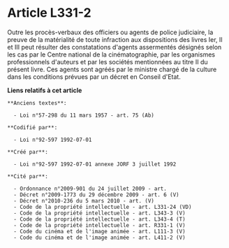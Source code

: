 # Article L331-2

Outre les procès-verbaux des officiers ou agents de police judiciaire, la preuve de la matérialité de toute infraction aux
dispositions des livres Ier, II et III peut résulter des constatations d'agents assermentés désignés selon les cas par le
Centre national de la cinématographie, par les organismes professionnels d'auteurs et par les sociétés mentionnées au titre
II du présent livre. Ces agents sont agréés par le ministre chargé de la culture dans les conditions prévues par un décret en
Conseil d'Etat.

**Liens relatifs à cet article**

	**Anciens textes**:

	  - Loi n°57-298 du 11 mars 1957 - art. 75 (Ab)

	**Codifié par**:

	  - Loi n°92-597 1992-07-01

	**Créé par**:

	  - Loi n°92-597 1992-07-01 annexe JORF 3 juillet 1992

	**Cité par**:

	  - Ordonnance n°2009-901 du 24 juillet 2009 - art.
	  - Décret n°2009-1773 du 29 décembre 2009 - art. 6 (V)
	  - Décret n°2010-236 du 5 mars 2010 - art. (V)
	  - Code de la propriété intellectuelle - art. L331-24 (VD)
	  - Code de la propriété intellectuelle - art. L343-3 (V)
	  - Code de la propriété intellectuelle - art. L343-4 (T)
	  - Code de la propriété intellectuelle - art. R331-1 (V)
	  - Code du cinéma et de l'image animée - art. L111-3 (V)
	  - Code du cinéma et de l'image animée - art. L411-2 (V)
